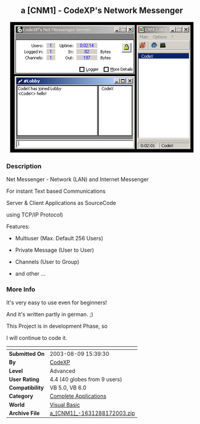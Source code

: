 ﻿<div align="center">

## a \[CNM1\] \- CodeXP's Network Messenger

<img src="PIC2003627131726471.jpg">
</div>

### Description

Net Messenger - Network (LAN) and Internet Messenger<br>

For instant Text based Communications<br>

Server & Client Applications as SourceCode<br>

using TCP/IP Protocol)<br>

Features:<br>

- Multiuser (Max. Default 256 Users)<br>

- Private Message (User to User)<br>

- Channels (User to Group)<br>

- and other ...<br>
 
### More Info
 
It's very easy to use even for beginners!

And it's written partly in german. ;)

This Project is in development Phase, so

I will continue to code it.


<span>             |<span>
---                |---
**Submitted On**   |2003-08-09 15:39:30
**By**             |[CodeXP](https://github.com/Planet-Source-Code/PSCIndex/blob/master/ByAuthor/codexp.md)
**Level**          |Advanced
**User Rating**    |4.4 (40 globes from 9 users)
**Compatibility**  |VB 5\.0, VB 6\.0
**Category**       |[Complete Applications](https://github.com/Planet-Source-Code/PSCIndex/blob/master/ByCategory/complete-applications__1-27.md)
**World**          |[Visual Basic](https://github.com/Planet-Source-Code/PSCIndex/blob/master/ByWorld/visual-basic.md)
**Archive File**   |[a\_\[CNM1\]\_\-1631288172003\.zip](https://github.com/Planet-Source-Code/codexp-a-cnm1-codexp-s-network-messenger__1-46461/archive/master.zip)








